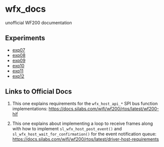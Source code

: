 # wfx_docs
unofficial WF200 documentation

## Experiments

- [exp07](experiments/exp07)
- [exp08](experiments/exp08)
- [exp09](experiments/exp09)
- [exp10](experiments/exp10)
- [exp11](experiments/exp11)
- [exp12](experiments/exp12)


## Links to Official Docs

1. This one explains requirements for the `wfx_host_api_*` SPI bus function
   implementations: https://docs.silabs.com/wifi/wf200/rtos/latest/wf200-hif

2. This one explains about implementing a loop to receive frames along with
   how to implement `sl_wfx_host_post_event()` and
   `sl_wfx_host_wait_for_confirmation()` for the event notification queue:
   https://docs.silabs.com/wifi/wf200/rtos/latest/driver-host-requirements
